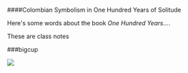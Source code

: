####Colombian Symbolism in One Hundred Years of Solitude

Here's some words about the book _One Hundred Years..._.

These are class notes

###bigcup

![](https://github.com/ggfisher2/add_this/blob/master/TEB.png)
